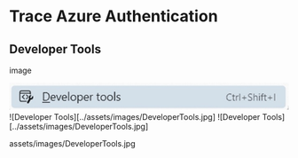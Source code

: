 # Trace Azure Authentication
## Developer Tools
image 

![Developer Tools](../assets/images/DeveloperTools.jpg)
![Developer Tools][../assets/images/DeveloperTools.jpg]
![Developer Tools][../assets/images/DeveloperTools.jpg]

assets/images/DeveloperTools.jpg
